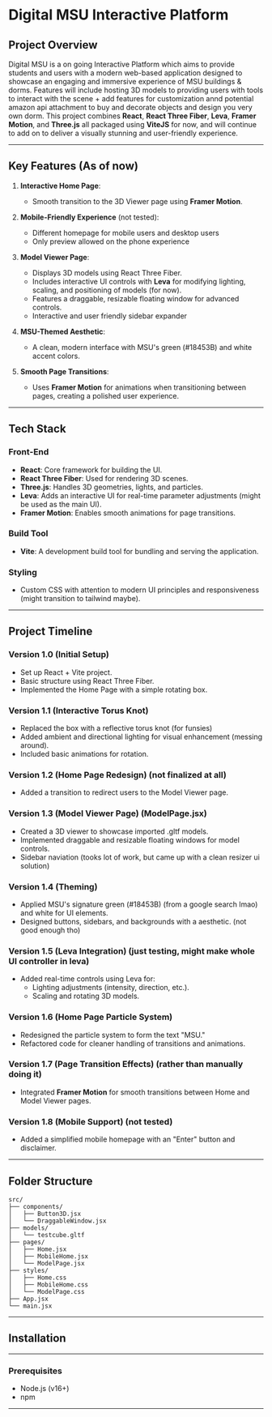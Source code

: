 # Digital MSU Interactive Platform

## Project Overview

Digital MSU is a on going Interactive Platform which aims to provide students and users with a modern web-based application designed to showcase an engaging and immersive experience of MSU buildings & dorms. Features will include hosting 3D models to providing users with tools to interact with the scene + add features for customization annd potential amazon api attachment to buy and decorate objects and design you very own dorm. This project combines **React**, **React Three Fiber**, **Leva**, **Framer Motion**, and **Three.js** all packaged using **ViteJS** for now, and will continue to add on to deliver a visually stunning and user-friendly experience.

---

## Key Features (As of now)

1. **Interactive Home Page**:
   - Smooth transition to the 3D Viewer page using **Framer Motion**.

2. **Mobile-Friendly Experience** (not tested):
   - Different homepage for mobile users and desktop users
   - Only preview allowed on the phone experience

3. **Model Viewer Page**:
   - Displays 3D models using React Three Fiber.
   - Includes interactive UI controls with **Leva** for modifying lighting, scaling, and positioning of models (for now).
   - Features a draggable, resizable floating window for advanced controls.
   - Interactive and user friendly sidebar expander

4. **MSU-Themed Aesthetic**:
   - A clean, modern interface with MSU's green (#18453B) and white accent colors.

5. **Smooth Page Transitions**:
   - Uses **Framer Motion** for animations when transitioning between pages, creating a polished user experience.

---

## Tech Stack

### Front-End
- **React**: Core framework for building the UI.
- **React Three Fiber**: Used for rendering 3D scenes.
- **Three.js**: Handles 3D geometries, lights, and particles.
- **Leva**: Adds an interactive UI for real-time parameter adjustments (might be used as the main UI).
- **Framer Motion**: Enables smooth animations for page transitions.

### Build Tool
- **Vite**: A development build tool for bundling and serving the application.

### Styling
- Custom CSS with attention to modern UI principles and responsiveness (might transition to tailwind maybe).

---

## Project Timeline

### Version 1.0 (Initial Setup)
- Set up React + Vite project.
- Basic structure using React Three Fiber.
- Implemented the Home Page with a simple rotating box.

### Version 1.1 (Interactive Torus Knot)
- Replaced the box with a reflective torus knot (for funsies)
- Added ambient and directional lighting for visual enhancement (messing around).
- Included basic animations for rotation.

### Version 1.2 (Home Page Redesign) (not finalized at all)
- Added a transition to redirect users to the Model Viewer page.

### Version 1.3 (Model Viewer Page) (ModelPage.jsx)
- Created a 3D viewer to showcase imported .gltf models.
- Implemented draggable and resizable floating windows for model controls.
- Sidebar naviation (tooks lot of work, but came up with a clean resizer ui solution)

### Version 1.4 (Theming)
- Applied MSU's signature green (#18453B) (from a google search lmao) and white for UI elements.
- Designed buttons, sidebars, and backgrounds with a aesthetic. (not good enough tho)

### Version 1.5 (Leva Integration) (just testing, might make whole UI controller in leva)
- Added real-time controls using Leva for:
  - Lighting adjustments (intensity, direction, etc.).
  - Scaling and rotating 3D models.

### Version 1.6 (Home Page Particle System)
- Redesigned the particle system to form the text "MSU."
- Refactored code for cleaner handling of transitions and animations.

### Version 1.7 (Page Transition Effects) (rather than manually doing it)
- Integrated **Framer Motion** for smooth transitions between Home and Model Viewer pages.

### Version 1.8 (Mobile Support) (not tested)
- Added a simplified mobile homepage with an "Enter" button and disclaimer.

---

## Folder Structure

```
src/
├── components/           
│   ├── Button3D.jsx      
│   └── DraggableWindow.jsx 
├── models/               
│   └── testcube.gltf     
├── pages/                
│   ├── Home.jsx          
│   ├── MobileHome.jsx    
│   └── ModelPage.jsx     
├── styles/               
│   ├── Home.css          
│   ├── MobileHome.css   
│   └── ModelPage.css     
├── App.jsx               
└── main.jsx              
```

---

## Installation

---

### Prerequisites
- Node.js (v16+)
- npm
---